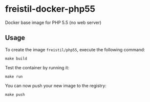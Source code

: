 freistil-docker-php55
====================

Docker base image for PHP 5.5 (no web server)


Usage
-----

To create the image `freistil/php55`, execute the following command:

	make build

Test the container by running it:

    make run

You can now push your new image to the registry:

	make push
